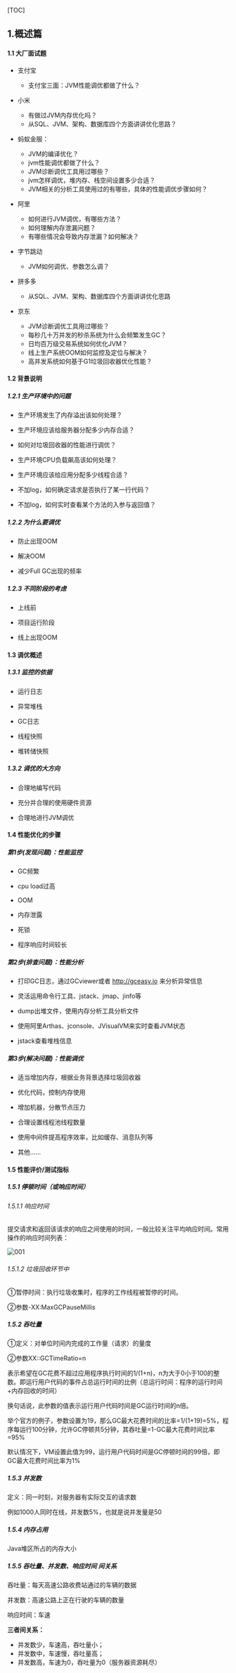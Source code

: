 

[TOC]



## 1.概述篇



#### 1.1 大厂面试题

- 支付宝
     - 支付宝三面：JVM性能调优都做了什么？
- 小米
   - 有做过JVM内存优化吗？
   - 从SQL、JVM、架构、数据库四个方面讲讲优化思路？
- 蚂蚁金服：
     - JVM的编译优化？
     - jvm性能调优都做了什么？
     - JVM诊断调优工具用过哪些？
     - jvm怎样调优，堆内存、栈空间设置多少合适？
     - JVM相关的分析工具使用过的有哪些，具体的性能调优步骤如何？

- 阿里
  - 如何进行JVM调优，有哪些方法？
  - 如何理解内存泄漏问题？
  - 有哪些情况会导致内存泄漏？如何解决？

- 字节跳动
  - JVM如何调优、参数怎么调？

- 拼多多
  - 从SQL、JVM、架构、数据库四个方面讲讲优化思路

- 京东
  - JVM诊断调优工具用过哪些？
  - 每秒几十万并发的秒杀系统为什么会频繁发生GC？
  - 日均百万级交易系统如何优化JVM？
  - 线上生产系统OOM如何监控及定位与解决？
  - 高并发系统如何基于G1垃圾回收器优化性能？





#### 1.2 背景说明

##### 1.2.1 生产环境中的问题

- 生产环境发生了内存溢出该如何处理？

- 生产环境应该给服务器分配多少内存合适？

- 如何对垃圾回收器的性能进行调优？

- 生产环境CPU负载飙高该如何处理？

- 生产环境应该给应用分配多少线程合适？

- 不加log，如何确定请求是否执行了某一行代码？

- 不加log，如何实时查看某个方法的入参与返回值？



##### 1.2.2 为什么要调优

- 防止出现OOM

- 解决OOM

- 减少Full GC出现的频率



##### 1.2.3 不同阶段的考虑

- 上线前

- 项目运行阶段

- 线上出现OOM



#### 1.3 调优概述

##### 1.3.1 监控的依据

- 运行日志

- 异常堆栈

- GC日志

- 线程快照

- 堆转储快照



##### 1.3.2 调优的大方向

- 合理地编写代码

- 充分并合理的使用硬件资源

- 合理地进行JVM调优



#### 1.4 性能优化的步骤

##### 第1步(发现问题)：性能监控

- GC频繁

- cpu load过高

- OOM

- 内存泄露

- 死锁

- 程序响应时间较长

  

##### 第2步(排查问题)：性能分析

- 打印GC日志，通过GCviewer或者 http://gceasy.io 来分析异常信息

- 灵活运用命令行工具、jstack、jmap、jinfo等

- dump出堆文件，使用内存分析工具分析文件

- 使用阿里Arthas、jconsole、JVisualVM来实时查看JVM状态

- jstack查看堆栈信息



##### 第3步(解决问题)：性能调优

- 适当增加内存，根据业务背景选择垃圾回收器

- 优化代码，控制内存使用

- 增加机器，分散节点压力

- 合理设置线程池线程数量

- 使用中间件提高程序效率，比如缓存、消息队列等

- 其他……



#### 1.5 性能评价/测试指标

##### 1.5.1 停顿时间（或响应时间）

###### 1.5.1.1 响应时间

提交请求和返回该请求的响应之间使用的时间，一般比较关注平均响应时间。常用操作的响应时间列表：

![001](../image/001.png)



###### 1.5.1.2 垃圾回收环节中

①暂停时间：执行垃圾收集时，程序的工作线程被暂停的时间。

②参数-XX:MaxGCPauseMillis



##### 1.5.2 吞吐量

①定义：对单位时间内完成的工作量（请求）的量度

②参数XX::GCTimeRatio=n

表示希望在GC花费不超过应用程序执行时间的1/(1+n)，n为大于0小于100的整数。即运行用户代码的事件占总运行时间的比例（总运行时间：程序的运行时间+内存回收的时间）

换句话说，此参数的值表示运行用户代码时间是GC运行时间的n倍。

举个官方的例子，参数设置为19，那么GC最大花费时间的比率=1/(1+19)=5%，程序每运行100分钟，允许GC停顿共5分钟，其吞吐量=1-GC最大花费时间比率=95%

默认情况下，VM设置此值为99，运行用户代码时间是GC停顿时间的99倍，即GC最大花费时间比率为1%



##### 1.5.3 并发数

定义：同一时刻，对服务器有实际交互的请求数

例如1000人同时在线，并发数5%，也就是说并发量是50



##### 1.5.4 内存占用

Java堆区所占的内存大小



##### 1.5.5 吞吐量、并发数、响应时间 间关系

吞吐量：每天高速公路收费站通过的车辆的数据

并发数：高速公路上正在行驶的车辆的数量

响应时间：车速



**三者间关系：**

- 并发数少，车速高，吞吐量小；
- 并发数中，车速慢，吞吐量高；
- 并发数高，车速为0，吞吐量为0（服务器资源耗尽）

